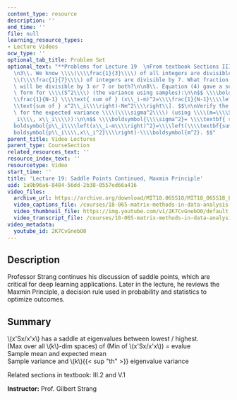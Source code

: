 ```yaml
---
content_type: resource
description: ''
end_time: ''
file: null
learning_resource_types:
- Lecture Videos
ocw_type: ''
optional_tab_title: Problem Set
optional_text: "**Problems for Lecture 19  \nFrom textbook Sections III.2 and V.1**\n\
  \n3\\. We know \\\\(\\\\frac{1}{3}\\\\) of all integers are divisible by 3 and \\\
  \\(\\\\frac{1}{7}\\\\) of integers are divisible by 7. What fraction of integers\
  \ will be divisible by 3 or 7 or both?\n\n8\\. Equation (4) gave a second equivalent\
  \ form for \\\\(S^2\\\\) (the variance using samples):\n\n$$ \\\\boldsymbol{S^2}=\\\
  \\frac{1}{N-1} \\\\text{ sum of } (x\\_i-m)^2=\\\\frac{1}{N-1}\\\\left\\[\\\\left(\\\
  \\text{sum of } x^2\\_i\\\\right)-Nm^2\\\\right\\]. $$\n\nVerify the matching identity\
  \ for the expected variance \\\\(\\\\sigma^2\\\\) (using \\\\(m=\\\\Sigma\\\\, p\\\
  _i\\\\, x\\_i\\\\)):\n\n$$ \\\\boldsymbol{\\\\sigma^2}= \\\\textbf{ sum of } \\\\\
  boldsymbol{p\\_i\\\\left(x\\_i-m\\\\right)^2}=\\\\left(\\\\textbf{sum of } \\\\\
  boldsymbol{p\\_i\\\\,x\\_i^2}\\\\right)-\\\\boldsymbol{m^2}. $$"
parent_title: Video Lectures
parent_type: CourseSection
related_resources_text: ''
resource_index_text: ''
resourcetype: Video
start_time: ''
title: 'Lecture 19: Saddle Points Continued, Maxmin Principle'
uid: 1a9b96a6-8484-56dd-2b38-0557ed66a416
video_files:
  archive_url: https://archive.org/download/MIT18.065S18/MIT18_065S18_Lecture19_300k.mp4
  video_captions_file: /courses/18-065-matrix-methods-in-data-analysis-signal-processing-and-machine-learning-spring-2018/0115219bc6a75aca92df48dfa5398d22_2K7CvGnebO0.vtt
  video_thumbnail_file: https://img.youtube.com/vi/2K7CvGnebO0/default.jpg
  video_transcript_file: /courses/18-065-matrix-methods-in-data-analysis-signal-processing-and-machine-learning-spring-2018/756ed177370f2e49ffabf9c9e65a16ba_2K7CvGnebO0.pdf
video_metadata:
  youtube_id: 2K7CvGnebO0
---
```


Description
-----------

Professor Strang continues his discussion of saddle points, which are critical for deep learning applications. Later in the lecture, he reviews the Maxmin Principle, a decision rule used in probability and statistics to optimize outcomes.

Summary
-------

\\(x'Sx/x'x\\) has a saddle at eigenvalues between lowest / highest.  
(Max over all \\(k\\)-dim spaces) of (Min of \\(x'Sx/x'x\\)) = evalue  
Sample mean and expected mean  
Sample variance and \\(k\\){{< sup "th" >}} eigenvalue variance

Related sections in textbook: III.2 and V.1

**Instructor:** Prof. Gilbert Strang